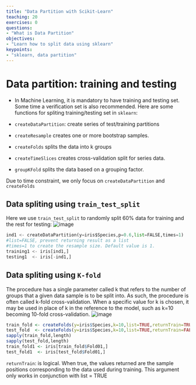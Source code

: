 ```yaml
---
title: "Data Partition with Scikit-Learn"
teaching: 20
exercises: 0
questions:
- "What is Data Partition"
objectives:
- "Learn how to split data using sklearn"
keypoints:
- "sklearn, data partition"
---
```


# Data partition: training and testing
- In Machine Learning, it is mandatory to have training and testing set. Some time a verification set is also recommended.
Here are some functions for spliting training/testing set in `sklearn`:

- `createDataPartition`: create series of test/training partitions
- `createResample` creates one or more bootstrap samples.
- `createFolds` splits the data into k groups
- `createTimeSlices` creates cross-validation split for series data. 
- `groupKFold` splits the data based on a grouping factor.

Due to time constraint, we only focus on `createDataPartition` and `createFolds`

## Data spliting using `train_test_split`
Here we use `train_test_split` to randomly split 60% data for training and the rest for testing:
![image](https://user-images.githubusercontent.com/43855029/114209883-22b81700-992d-11eb-83a4-c4ab1538a1e5.png)

```python
ind1 <- createDataPartition(y=iris$Species,p=0.6,list=FALSE,times=1)
#list=FALSE, prevent returning result as a list
#times=1 to create the resample size. Default value is 1.
training1 <- iris[ind1,]
testing1  <- iris[-ind1,] 
```

## Data spliting using `K-fold`
The procedure has a single parameter called k that refers to the number of groups that a given data sample is to be split into. As such, the procedure is often called k-fold cross-validation. When a specific value for k is chosen, it may be used in place of k in the reference to the model, such as k=10 becoming 10-fold cross-validation.
![image](https://user-images.githubusercontent.com/43855029/114211785-103edd00-992f-11eb-89d0-bbd7bd0c0178.png)
```r
train_fold <- createFolds(y=iris$Species,k=10,list=TRUE,returnTrain=TRUE)
test_fold  <- createFolds(y=iris$Species,k=10,list=TRUE,returnTrain=FALSE)
sapply(train_fold,length)
sapply(test_fold,length)
train_fold1 <- iris[train_fold$Fold01,]
test_fold1  <- iris[test_fold$Fold01,]
```
`returnTrain`: is logical. When true, the values returned are the sample positions corresponding to the data used during training. This argument only works in conjunction with list = TRUE

